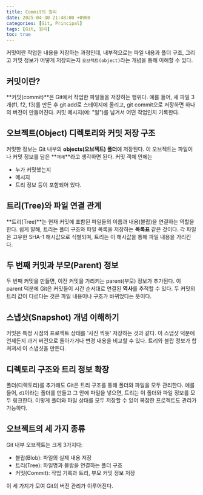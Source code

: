 ```yaml
---
title: Commit의 원리
date: 2025-04-30 21:48:00 +0900
categories: [Git, Principal]
tags: [Git, 원리]
toc: true
---
```


커밋이란 작업한 내용을 저장하는 과정인데, 내부적으로는 파일 내용과 폴더 구조, 그리고 커밋 정보가 어떻게 저장되는지 `오브젝트(object)`라는 개념을 통해 이해할 수 있다.

## **커밋이란?**
**커밋(commit)**은 Git에서 작업한 파일들을 저장하는 행위다.
예를 들어, 새 파일 3개(f1, f2, f3)를 만든 후 git add로 스테이지에 올리고, git commit으로 저장하면 하나의 버전이 만들어진다.
커밋 메시지(예: "일")를 남겨서 어떤 작업인지 기록한다.

## **오브젝트(Object) 디렉토리와 커밋 저장 구조**
커밋한 정보는 Git 내부의 **objects(오브젝트) 폴더**에 저장된다.
이 오브젝트는 파일이나 커밋 정보를 담은 **`객체`**라고 생각하면 된다.
커밋 객체 안에는 
- 누가 커밋했는지
- 메시지
- 트리 정보 등이 포함되어 있다.

## **트리(Tree)와 파일 연결 관계**
**트리(Tree)**는 현재 커밋에 포함된 파일들의 이름과 내용(블랍)을 연결하는 역할을 한다.
쉽게 말해, 트리는 폴더 구조와 파일 목록을 저장하는 **목록표** 같은 것이다.
각 파일은 고유한 SHA-1 해시값으로 식별되며, 트리는 이 해시값을 통해 파일 내용을 가리킨다.

## **두 번째 커밋과 부모(Parent) 정보**
두 번째 커밋을 만들면, 이전 커밋을 가리키는 parent(부모) 정보가 추가된다.
이 parent 덕분에 Git은 커밋들이 시간 순서대로 연결된 **역사**를 추적할 수 있다.
두 커밋의 트리 값이 다르다는 것은 파일 내용이나 구조가 바뀌었다는 뜻이다.

## **스냅샷(Snapshot) 개념 이해하기**
커밋은 특정 시점의 프로젝트 상태를 '사진 찍듯' 저장하는 것과 같다.
이 스냅샷 덕분에 언제든지 과거 버전으로 돌아가거나 변경 내용을 비교할 수 있다.
트리와 블랍 정보가 합쳐져서 이 스냅샷을 만든다.

## **디렉토리 구조와 트리 정보 확장**
폴더(디렉토리)를 추가해도 Git은 트리 구조를 통해 폴더와 파일을 모두 관리한다.
예를 들어, `d1`이라는 폴더를 만들고 그 안에 파일을 넣으면, 트리는 이 폴더와 파일 정보를 모두 링크한다.
이렇게 폴더와 파일 상태를 모두 저장할 수 있어 복잡한 프로젝트도 관리가 가능하다.

## **오브젝트의 세 가지 종류**
Git 내부 오브젝트는 크게 3가지다:
- 블랍(Blob): 파일의 실제 내용 저장
- 트리(Tree): 파일명과 블랍을 연결하는 폴더 구조
- 커밋(Commit): 작업 기록과 트리, 부모 커밋 정보 저장

이 세 가지가 모여 Git의 버전 관리가 이루어진다.
